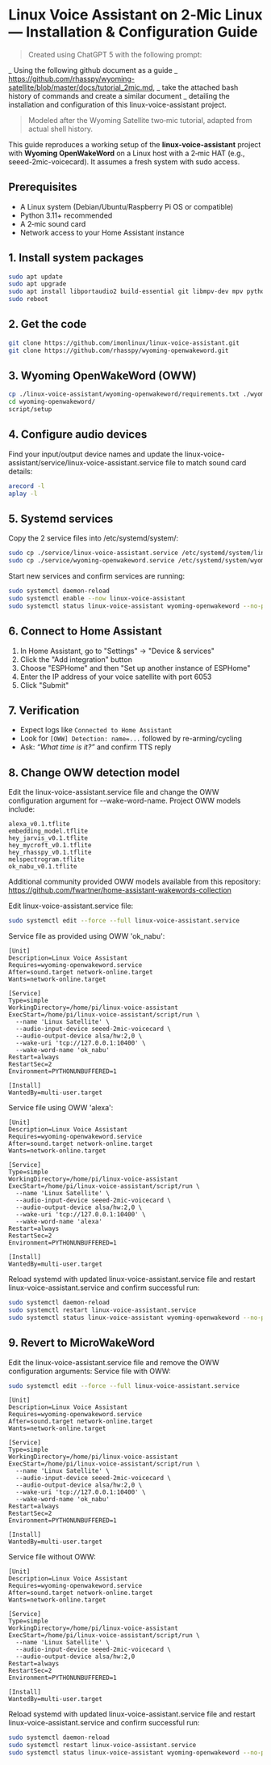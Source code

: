 # Linux Voice Assistant on 2‑Mic Linux — Installation & Configuration Guide

> Created using ChatGPT 5 with the following prompt:

  _ Using the following github document as a guide 
  _ https://github.com/rhasspy/wyoming-satellite/blob/master/docs/tutorial_2mic.md, 
  _ take the attached bash history of commands and create a similar document 
  _ detailing the installation and configuration of this linux-voice-assistant project.

> Modeled after the Wyoming Satellite two‑mic tutorial, adapted from actual shell history.

This guide reproduces a working setup of the **linux-voice-assistant** project with **Wyoming OpenWakeWord** on a Linux host with a 2‑mic HAT (e.g., seeed-2mic-voicecard). It assumes a fresh system with sudo access.

## Prerequisites
- A Linux system (Debian/Ubuntu/Raspberry Pi OS or compatible)
- Python 3.11+ recommended
- A 2‑mic sound card
- Network access to your Home Assistant instance

## 1. Install system packages

```bash
sudo apt update
sudo apt upgrade
sudo apt install libportaudio2 build-essential git libmpv-dev mpv python3.11-dev
sudo reboot
```


## 2. Get the code

```bash
git clone https://github.com/imonlinux/linux-voice-assistant.git
git clone https://github.com/rhasspy/wyoming-openwakeword.git
```


## 3. Wyoming OpenWakeWord (OWW)

```bash
cp ./linux-voice-assistant/wyoming-openwakeword/requirements.txt ./wyoming-openwakeword/requirements.txt
cd wyoming-openwakeword/
script/setup
```


## 4. Configure audio devices

Find your input/output device names and update the linux-voice-assistant/service/linux-voice-assistant.service file to match sound card details:
```bash
arecord -l
aplay -l
```


## 5. Systemd services

Copy the 2 service files into /etc/systemd/system/:
```bash
sudo cp ./service/linux-voice-assistant.service /etc/systemd/system/linux-voice-assistant.service
sudo cp ./service/wyoming-openwakeword.service /etc/systemd/system/wyoming-openwakeword.service
```
Start new services and confirm services are running:
```bash
sudo systemctl daemon-reload
sudo systemctl enable --now linux-voice-assistant
sudo systemctl status linux-voice-assistant wyoming-openwakeword --no-pager -l
```


## 6. Connect to Home Assistant

1. In Home Assistant, go to "Settings" -> "Device & services"
2. Click the "Add integration" button
3. Choose "ESPHome" and then "Set up another instance of ESPHome"
4. Enter the IP address of your voice satellite with port 6053
5. Click "Submit"


## 7. Verification

- Expect logs like `Connected to Home Assistant`
- Look for `[OWW] Detection: name=...` followed by re-arming/cycling
- Ask: *“What time is it?”* and confirm TTS reply


## 8. Change OWW detection model

Edit the linux-voice-assistant.service file and change the OWW configuration argument for --wake-word-name.
Project OWW models include:

```text
alexa_v0.1.tflite
embedding_model.tflite
hey_jarvis_v0.1.tflite
hey_mycroft_v0.1.tflite
hey_rhasspy_v0.1.tflite
melspectrogram.tflite
ok_nabu_v0.1.tflite
```

Additional community provided OWW models available from this repository:
https://github.com/fwartner/home-assistant-wakewords-collection

Edit linux-voice-assistant.service file:
```bash
sudo systemctl edit --force --full linux-voice-assistant.service 
```

Service file as provided using OWW 'ok_nabu':
```text
[Unit]
Description=Linux Voice Assistant
Requires=wyoming-openwakeword.service
After=sound.target network-online.target
Wants=network-online.target

[Service]
Type=simple
WorkingDirectory=/home/pi/linux-voice-assistant
ExecStart=/home/pi/linux-voice-assistant/script/run \
  --name 'Linux Satellite' \
  --audio-input-device seeed-2mic-voicecard \
  --audio-output-device alsa/hw:2,0 \
  --wake-uri 'tcp://127.0.0.1:10400' \
  --wake-word-name 'ok_nabu'
Restart=always
RestartSec=2
Environment=PYTHONUNBUFFERED=1

[Install]
WantedBy=multi-user.target
```

Service file using OWW 'alexa':

```text
[Unit]
Description=Linux Voice Assistant
Requires=wyoming-openwakeword.service
After=sound.target network-online.target
Wants=network-online.target

[Service]
Type=simple
WorkingDirectory=/home/pi/linux-voice-assistant
ExecStart=/home/pi/linux-voice-assistant/script/run \
  --name 'Linux Satellite' \
  --audio-input-device seeed-2mic-voicecard \
  --audio-output-device alsa/hw:2,0 \
  --wake-uri 'tcp://127.0.0.1:10400' \
  --wake-word-name 'alexa'
Restart=always
RestartSec=2
Environment=PYTHONUNBUFFERED=1

[Install]
WantedBy=multi-user.target
```

Reload systemd with updated linux-voice-assistant.service file and restart linux-voice-assistant.service and confirm successful run:
```bash
sudo systemctl daemon-reload
sudo systemctl restart linux-voice-assistant.service
sudo systemctl status linux-voice-assistant wyoming-openwakeword --no-pager -l
```

## 9. Revert to MicroWakeWord

Edit the linux-voice-assistant.service file and remove the OWW configuration arguments:
Service file with OWW:
```bash
sudo systemctl edit --force --full linux-voice-assistant.service 
```

```text
[Unit]
Description=Linux Voice Assistant
Requires=wyoming-openwakeword.service
After=sound.target network-online.target
Wants=network-online.target

[Service]
Type=simple
WorkingDirectory=/home/pi/linux-voice-assistant
ExecStart=/home/pi/linux-voice-assistant/script/run \
  --name 'Linux Satellite' \
  --audio-input-device seeed-2mic-voicecard \
  --audio-output-device alsa/hw:2,0 \
  --wake-uri 'tcp://127.0.0.1:10400' \
  --wake-word-name 'ok_nabu'
Restart=always
RestartSec=2
Environment=PYTHONUNBUFFERED=1

[Install]
WantedBy=multi-user.target
```
Service file without OWW:
```text
[Unit]
Description=Linux Voice Assistant
Requires=wyoming-openwakeword.service
After=sound.target network-online.target
Wants=network-online.target

[Service]
Type=simple
WorkingDirectory=/home/pi/linux-voice-assistant
ExecStart=/home/pi/linux-voice-assistant/script/run \
  --name 'Linux Satellite' \
  --audio-input-device seeed-2mic-voicecard \
  --audio-output-device alsa/hw:2,0 
Restart=always
RestartSec=2
Environment=PYTHONUNBUFFERED=1

[Install]
WantedBy=multi-user.target
```
Reload systemd with updated linux-voice-assistant.service file and restart linux-voice-assistant.service and confirm successful run:
```bash
sudo systemctl daemon-reload
sudo systemctl restart linux-voice-assistant.service
sudo systemctl status linux-voice-assistant wyoming-openwakeword --no-pager -l
```
